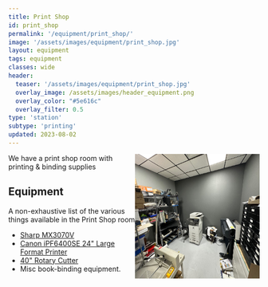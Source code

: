 ```yaml
---
title: Print Shop
id: print_shop
permalink: '/equipment/print_shop/'
image: '/assets/images/equipment/print_shop.jpg'
layout: equipment
tags: equipment
classes: wide
header:
  teaser: '/assets/images/equipment/print_shop.jpg'
  overlay_image: /assets/images/header_equipment.png
  overlay_color: "#5e616c"
  overlay_filter: 0.5
type: 'station'
subtype: 'printing'
updated: 2023-08-02
---
```

<img align="right" width="250" height="250" src="/assets/images/equipment/print_shop.jpg">

We have a print shop room with printing & binding supplies

## Equipment

A non-exhaustive list of the various things available in the Print Shop room

- [Sharp MX3070V](/equipment/sharp_printer/)
- [Canon iPF6400SE 24" Large Format Printer](/equipment/canon_lf_printer/)
- [40" Rotary Cutter](/equipment/rotary_cutter)
- Misc book-binding equipment.